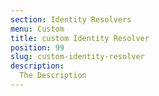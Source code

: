 ```yaml
---
section: Identity Resolvers
menu: Custom
title: custom Identity Resolver
position: 99
slug: custom-identity-resolver
description: 
  The Description
---
```

